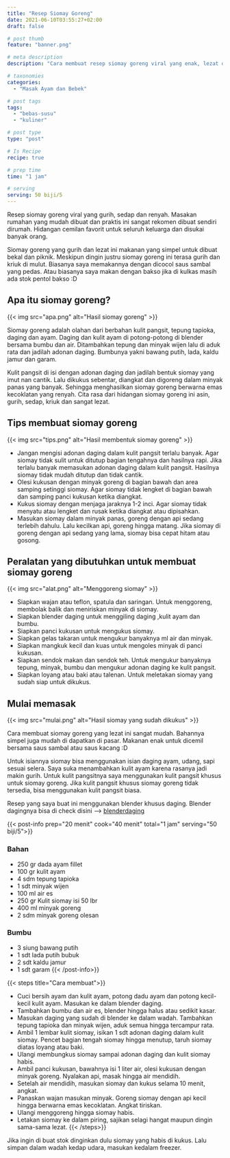 ```yaml
---
title: "Resep Siomay Goreng"
date: 2021-06-10T03:55:27+02:00
draft: false

# post thumb
feature: "banner.png"

# meta description
description: "Cara membuat resep siomay goreng viral yang enak, lezat dan simpel. Membuat masakan rumahan siomay goreng yang gurih dan renyah ini mudah untuk dipelajari."

# taxonomies
categories:
  - "Masak Ayam dan Bebek"

# post tags
tags:
  - "bebas-susu"
  - "kuliner"

# post type
type: "post"

# Is Recipe
recipe: true

# prep time
time: "1 jam"

# serving
serving: 50 biji/5
---
```

Resep siomay goreng viral yang gurih, sedap dan renyah. Masakan rumahan yang mudah dibuat dan praktis ini sangat rekomen dibuat sendiri dirumah. Hidangan cemilan favorit untuk seluruh keluarga dan disukai banyak orang.

Siomay goreng yang gurih dan lezat ini makanan yang simpel untuk dibuat bekal dan piknik. Meskipun dingin justru siomay goreng ini terasa gurih dan kriuk di mulut. Biasanya saya memakannya dengan dicocol saus sambal yang pedas. Atau biasanya saya makan dengan bakso jika di kulkas masih ada stok pentol bakso :D

## Apa itu siomay goreng?

{{< img src="apa.png" alt="Hasil siomay goreng" >}}

Siomay goreng adalah olahan dari berbahan kulit pangsit, tepung tapioka, daging dan ayam. Daging dan kulit ayam di potong-potong di blender bersama bumbu dan air. Ditambahkan tepung dan minyak wijen lalu di aduk rata dan jadilah adonan daging. Bumbunya yakni bawang putih, lada, kaldu jamur dan garam.

Kulit pangsit di isi dengan adonan daging dan jadilah bentuk siomay yang imut nan cantik. Lalu dikukus sebentar, diangkat dan digoreng dalam minyak panas yang banyak. Sehingga menghasilkan siomay goreng berwarna emas kecoklatan yang renyah. Cita rasa dari hidangan siomay goreng ini asin, gurih, sedap, kriuk dan sangat lezat.

## Tips membuat siomay goreng

{{< img src="tips.png" alt="Hasil membentuk siomay goreng" >}}

-   Jangan mengisi adonan daging dalam kulit pangsit terlalu banyak. Agar siomay tidak sulit untuk ditutup bagian tengahnya dan hasilnya rapi. Jika terlalu banyak memasukan adonan daging dalam kulit pangsit. Hasilnya siomay tidak mudah ditutup dan tidak cantik.
-   Olesi kukusan dengan minyak goreng di bagian bawah dan area samping setinggi siomay. Agar siomay tidak lengket di bagian bawah dan samping panci kukusan ketika diangkat.
-   Kukus siomay dengan menjaga jaraknya 1-2 inci. Agar siomay tidak menyatu atau lengket dan rusak ketika diangkat atau dipisahkan.
-   Masukan siomay dalam minyak panas, goreng dengan api sedang terlebih dahulu. Lalu kecilkan api, goreng hingga matang. Jika siomay di goreng dengan api sedang yang lama, siomay bisa cepat hitam atau gosong.

## Peralatan yang dibutuhkan untuk membuat siomay goreng

{{< img src="alat.png" alt="Menggoreng siomay" >}}

-   Siapkan wajan atau teflon, spatula dan saringan. Untuk menggoreng, membolak balik dan meniriskan minyak di siomay.
-   Siapkan blender daging untuk menggiling daging ,kulit ayam dan bumbu.
-   Siapkan panci kukusan untuk mengukus siomay.
-   Siapkan gelas takaran untuk mengukur banyaknya ml air dan minyak.
-   Siapkan mangkuk kecil dan kuas untuk mengoles minyak di panci kukusan.
-   Siapkan sendok makan dan sendok teh. Untuk mengukur banyaknya tepung, minyak, bumbu dan mengukur adonan daging ke kulit pangsit.
-   Siapkan loyang atau baki atau talenan. Untuk meletakan siomay yang sudah siap untuk dikukus.

## Mulai memasak

{{< img src="mulai.png" alt="Hasil siomay yang sudah dikukus" >}}

Cara membuat siomay goreng yang lezat ini sangat mudah. Bahannya simpel juga mudah di dapatkan di pasar. Makanan enak untuk dicemil bersama saus sambal atau saus kacang :D

Untuk isiannya siomay bisa menggunakan isian daging ayam, udang, sapi sesuai selera. Saya suka menambahkan kulit ayam karena rasanya jadi makin gurih. Untuk kulit pangsitnya saya menggunakan kulit pangsit khusus untuk siomay goreng. Jika kulit pangsit khusus siomay goreng tidak tersedia, bisa menggunakan kulit pangsit biasa.

Resep yang saya buat ini menggunakan blender khusus daging. Blender dagingnya bisa di check disini --> [blenderdaging](https://s.click.aliexpress.com/e/_Arlt0r)

{{< post-info prep="20 menit" cook="40 menit" total="1 jam" serving="50 biji/5">}}

### Bahan

-   250 gr dada ayam fillet
-   100 gr kulit ayam
-   4 sdm tepung tapioka
-   1 sdt minyak wijen
-   100 ml air es
-   250 gr Kulit siomay isi 50 lbr
-   400 ml minyak goreng
-   2 sdm minyak goreng olesan

### Bumbu

-   3 siung bawang putih
-   1 sdt lada putih bubuk
-   2 sdt kaldu jamur
-   1 sdt garam
{{< /post-info>}}

{{< steps title="Cara membuat">}}
-   Cuci bersih ayam dan kulit ayam, potong dadu ayam dan potong kecil-kecil kulit ayam. Masukan ke dalam blender daging.
-   Tambahkan bumbu dan air es, blender hingga halus atau sedikit kasar.
-   Masukan daging yang sudah di blender ke dalam wadah. Tambahkan tepung tapioka dan minyak wijen, aduk semua hingga tercampur rata.
-   Ambil 1 lembar kulit siomay, isikan 1 sdt adonan daging dalam kulit siomay. Pencet bagian tengah siomay hingga menutup, taruh siomay diatas loyang atau baki.
-   Ulangi membungkus siomay sampai adonan daging dan kulit siomay habis.
-   Ambil panci kukusan, bawahnya isi 1 liter air, olesi kukusan dengan minyak goreng. Nyalakan api, masak hingga air mendidih.
-   Setelah air mendidih, masukan siomay dan kukus selama 10 menit, angkat.
-   Panaskan wajan masukan minyak. Goreng siomay dengan api kecil hingga berwarna emas kecoklatan. Angkat tiriskan.
-   Ulangi menggoreng hingga siomay habis.
-   Letakan siomay ke dalam piring, sajikan selagi hangat maupun dingin sama-sama lezat.
{{< /steps>}}

Jika ingin di buat stok dinginkan dulu siomay yang habis di kukus. Lalu simpan dalam wadah kedap udara, masukan kedalam freezer.